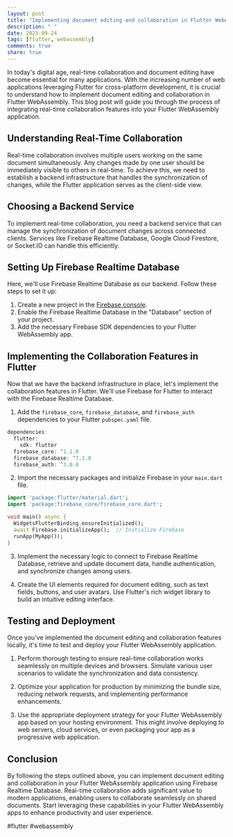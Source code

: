 ```yaml
---
layout: post
title: "Implementing document editing and collaboration in Flutter WebAssembly"
description: " "
date: 2023-09-24
tags: [flutter, webassembly]
comments: true
share: true
---
```


In today's digital age, real-time collaboration and document editing have become essential for many applications. With the increasing number of web applications leveraging Flutter for cross-platform development, it is crucial to understand how to implement document editing and collaboration in Flutter WebAssembly. This blog post will guide you through the process of integrating real-time collaboration features into your Flutter WebAssembly application.

## Understanding Real-Time Collaboration

Real-time collaboration involves multiple users working on the same document simultaneously. Any changes made by one user should be immediately visible to others in real-time. To achieve this, we need to establish a backend infrastructure that handles the synchronization of changes, while the Flutter application serves as the client-side view.

## Choosing a Backend Service

To implement real-time collaboration, you need a backend service that can manage the synchronization of document changes across connected clients. Services like Firebase Realtime Database, Google Cloud Firestore, or Socket.IO can handle this efficiently.

## Setting Up Firebase Realtime Database

Here, we'll use Firebase Realtime Database as our backend. Follow these steps to set it up:

1. Create a new project in the [Firebase console](https://console.firebase.google.com/).
2. Enable the Firebase Realtime Database in the "Database" section of your project.
3. Add the necessary Firebase SDK dependencies to your Flutter WebAssembly app.

## Implementing the Collaboration Features in Flutter

Now that we have the backend infrastructure in place, let's implement the collaboration features in Flutter. We'll use Firebase for Flutter to interact with the Firebase Realtime Database.

1. Add the `firebase_core`, `firebase_database`, and `firebase_auth` dependencies to your Flutter `pubspec.yaml` file.

```dart
dependencies:
  flutter:
    sdk: flutter
  firebase_core: ^1.1.0
  firebase_database: ^7.1.0
  firebase_auth: ^3.0.0
```

2. Import the necessary packages and initialize Firebase in your `main.dart` file.

```dart
import 'package:flutter/material.dart';
import 'package:firebase_core/firebase_core.dart';

void main() async {
  WidgetsFlutterBinding.ensureInitialized();
  await Firebase.initializeApp();  // Initialize Firebase
  runApp(MyApp());
}
```

3. Implement the necessary logic to connect to Firebase Realtime Database, retrieve and update document data, handle authentication, and synchronize changes among users.

4. Create the UI elements required for document editing, such as text fields, buttons, and user avatars. Use Flutter's rich widget library to build an intuitive editing interface.

## Testing and Deployment

Once you've implemented the document editing and collaboration features locally, it's time to test and deploy your Flutter WebAssembly application.

1. Perform thorough testing to ensure real-time collaboration works seamlessly on multiple devices and browsers. Simulate various user scenarios to validate the synchronization and data consistency.

2. Optimize your application for production by minimizing the bundle size, reducing network requests, and implementing performance enhancements.

3. Use the appropriate deployment strategy for your Flutter WebAssembly app based on your hosting environment. This might involve deploying to web servers, cloud services, or even packaging your app as a progressive web application.

## Conclusion

By following the steps outlined above, you can implement document editing and collaboration in your Flutter WebAssembly application using Firebase Realtime Database. Real-time collaboration adds significant value to modern applications, enabling users to collaborate seamlessly on shared documents. Start leveraging these capabilities in your Flutter WebAssembly apps to enhance productivity and user experience.

#flutter #webassembly